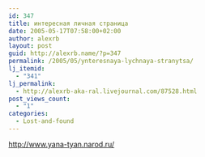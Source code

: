 ```yaml
---
id: 347
title: интересная личная страница
date: 2005-05-17T07:58:00+02:00
author: alexrb
layout: post
guid: http://alexrb.name/?p=347
permalink: /2005/05/ynteresnaya-lychnaya-stranytsa/
lj_itemid:
  - "341"
lj_permalink:
  - http://alexrb-aka-ral.livejournal.com/87528.html
post_views_count:
  - "1"
categories:
  - Lost-and-found
---
```

http://www.yana-tyan.narod.ru/